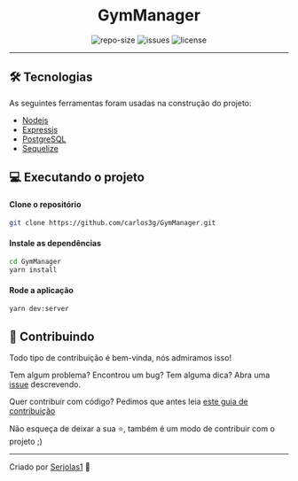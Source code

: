 <div align="center">
  <h1>
    GymManager
  </h1>
  <blockquote>
    <REPO_DESCRIPTION>
  </blockquote>
  <div id="badges">
    <img src="https://img.shields.io/github/repo-size/carlos3g/<REPO_NAME>?color=4000FF" alt="repo-size" />
    <img src="https://img.shields.io/github/issues-raw/carlos3g/<REPO_NAME>?color=4000FF" alt="issues" />
    <img src="https://img.shields.io/github/license/carlos3g/<REPO_NAME>?color=4000FF" alt="license" />
  </div>
</div>

---

## 🛠 Tecnologias

As seguintes ferramentas foram usadas na construção do projeto:

- [Nodejs](https://nodejs.org/en/)
- [Expressjs](https://expressjs.com/pt-br/)
- [PostgreSQL](https://www.postgresql.org/)
- [Sequelize](https://sequelize.org/)

## :computer: Executando o projeto

#### Clone o repositório
```bash
git clone https://github.com/carlos3g/GymManager.git
```

#### Instale as dependências
```bash
cd GymManager
yarn install
```

#### Rode a aplicação
```bash
yarn dev:server
```

## 🤝 Contribuindo 

Todo tipo de contribuição é bem-vinda, nós admiramos isso!

Tem algum problema? Encontrou um bug? Tem alguma dica? Abra uma [issue](https://github.com/carlos3g/GymManager/issues) descrevendo.

Quer contribuir com código? Pedimos que antes leia [este guia de contribuição](https://github.com/firstcontributions/first-contributions)

Não esqueça de deixar a sua ⭐, também é um modo de contribuir com o projeto ;)

---
Criado por [Serjolas1](https://github.com/serjolas1) :purple_heart:
